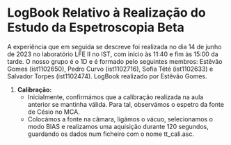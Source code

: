 # LogBook Relativo à Realização do Estudo da Espetroscopia Beta  

A experiência que em seguida se descreve foi realizada no dia 14 de junho de 2023 no laboratório LFE II no IST, com início às 11:40 e fim às 15:00 da tarde. O nosso grupo é o 1D e é formado pelo seguintes membros: Estêvão Gomes (ist1102650), Pedro Curvo (ist1102716), Sofia Tété (ist1102633) e Salvador Torpes (ist1102474). LogBook realizado por Estêvão Gomes.

1. **Calibração:**
   - Inicialmente, confirmámos que a calibração realizada na aula anterior se mantinha válida. Para tal, observámos o espetro da fonte de Césio no MCA.
   - Colocámos a fonte na câmara, ligámos o vácuo, selecionamos o modo BIAS e realizamos uma aquisição durante 120 segundos, guardando os dados num ficheiro com o nome tt_cali.asc.